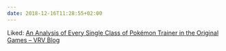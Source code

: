 ```yaml
---
date: 2018-12-16T11:28:55+02:00
---
```


Liked: [An Analysis of Every Single Class of Pokémon Trainer in the Original Games – VRV Blog](https://blog.vrv.co/maher/4742/pokemon-trainers/)

